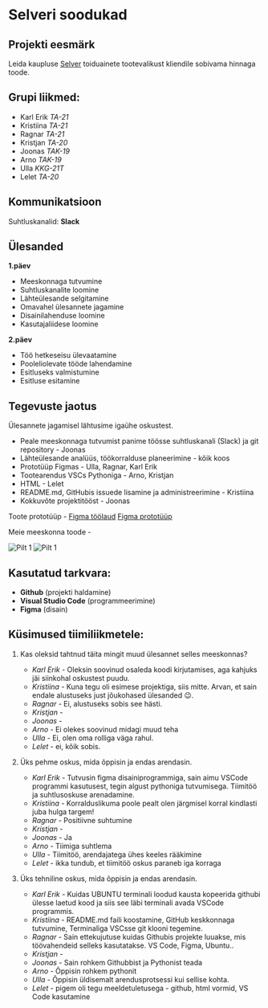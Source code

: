 # Selveri soodukad

## Projekti eesmärk
Leida kaupluse [Selver](https://www.selver.ee/) toiduainete tootevalikust kliendile sobivama hinnaga toode.

## Grupi liikmed:
- Karl Erik _TA-21_
- Kristiina _TA-21_
- Ragnar _TA-21_
- Kristjan _TA-20_
- Joonas _TAK-19_
- Arno _TAK-19_
- Ulla _KKG-21T_
- Lelet _TA-20_

## Kommunikatsioon
Suhtluskanalid: **Slack**

## Ülesanded
**1.päev**
- Meeskonnaga tutvumine
- Suhtluskanalite loomine
- Lähteülesande selgitamine
- Omavahel ülesannete jagamine
- Disainilahenduse loomine
- Kasutajaliidese loomine

**2.päev**
- Töö hetkeseisu ülevaatamine
- Pooleliolevate tööde lahendamine
- Esitluseks valmistumine
- Esitluse esitamine

## Tegevuste jaotus
Ülesannete jagamisel lähtusime igaühe oskustest.
- Peale meeskonnaga tutvumist panime töösse suhtluskanali (Slack) ja git repository - Joonas
- Lähteülesande analüüs, töökorralduse planeerimine - kõik koos
- Prototüüp Figmas - Ulla, Ragnar, Karl Erik
- Tootearendus VSCs Pythoniga - Arno, Kristjan
- HTML - Lelet
- README.md, GitHubis issuede lisamine ja administreerimine - Kristiina
- Kokkuvõte projektitööst - Joonas

Toote prototüüp - [Figma töölaud](https://www.figma.com/file/3YbFA9gRq1baffoq2z1Ks3/Selveri-soodukad?node-id=0%3A1)
                  [Figma prototüüp](https://www.figma.com/proto/3YbFA9gRq1baffoq2z1Ks3/Selveri-soodukad?node-id=35%3A27&scaling=scale-down&page-id=0%3A1&starting-point-node-id=35%3A27&show-proto-sidebar=1)

Meie meeskonna toode - 

![Pilt 1](https://i.imgur.com/5OLWyXR.jpeg)
![Pilt 1](https://imgur.com/JbOLSyQ)



## Kasutatud tarkvara:
* **Github** (projekti haldamine)
* **Visual Studio Code** (programmeerimine)
* **Figma** (disain)

## Küsimused tiimiliikmetele: 
1. Kas oleksid tahtnud täita mingit muud ülesannet selles meeskonnas?
   * _Karl Erik_ - Oleksin soovinud osaleda koodi kirjutamises, aga kahjuks jäi siinkohal oskustest puudu.
   * _Kristiina_ - Kuna tegu oli esimese projektiga, siis mitte. Arvan, et sain endale alustuseks just jõukohased ülesanded :wink:.
   * _Ragnar_ - Ei, alustuseks sobis see hästi. 
   * _Kristjan_ - 
   * _Joonas_ - 
   * _Arno_ - Ei olekes soovinud midagi muud teha
   * _Ulla_ - Ei, olen oma rolliga väga rahul.
   * _Lelet_ - ei, kõik sobis.

2. Üks pehme oskus, mida õppisin ja endas arendasin.
   * _Karl Erik_ - Tutvusin figma disainiprogrammiga, sain aimu VSCode programmi kasutusest, tegin algust pythoniga tutvumisega. Tiimitöö ja suhtlusoskuse arenadamine. 
   * _Kristiina_ - Korralduslikuma poole pealt olen järgmisel korral kindlasti juba hulga targem!
   * _Ragnar_ - Positiivne suhtumine
   * _Kristjan_ - 
   * _Joonas_ - Ja
   * _Arno_ - Tiimiga suhtlema
   * _Ulla_ - Tiimitöö, arendajatega ühes keeles rääkimine
   * _Lelet_ - ikka tundub, et tiimitöö oskus paraneb iga korraga

3. Üks tehniline oskus, mida õppisin ja endas arendasin.
   * _Karl Erik_ - Kuidas UBUNTU terminali loodud kausta kopeerida githubi ülesse laetud kood ja siis see läbi terminali avada VSCode programmis.
   * _Kristiina_ - README.md faili koostamine, GitHub keskkonnaga tutvumine, Terminaliga VSCsse git klooni tegemine.
   * _Ragnar_ - Sain ettekujutuse kuidas Githubis projekte luuakse, mis töövahendeid selleks kasutatakse. VS Code, Figma, Ubuntu..
   * _Kristjan_ - 
   * _Joonas_ - Sain rohkem Githubbist ja Pythonist teada
   * _Arno_ - Õppisin rohkem pythonit
   * _Ulla_ - Õppisin üldisemalt arendusprotsessi kui sellise kohta.
   * _Lelet_ - pigem oli tegu meeldetuletusega - github, html vormid, VS Code kasutamine
